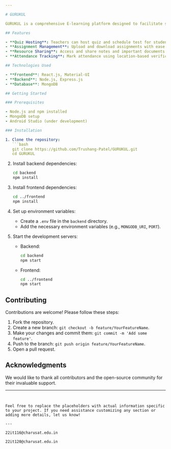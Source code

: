 ```yaml
---

# GURUKUL

GURUKUL is a comprehensive E-learning platform designed to facilitate seamless interaction between educators and learners. It offers features such as Quiz hosting, assignment uploads, note sharing, and attendance tracking.

## Features

- **Quiz Hosting**: Teachers can host quiz and schedule test for students.
- **Assignment Management**: Upload and download assignments with ease.
- **Resource Sharing**: Access and share notes and important documents.
- **Attendance Tracking**: Mark attendance using location-based verification.

## Technologies Used

- **Frontend**: React.js, Material-UI
- **Backend**: Node.js, Express.js
- **Database**: MongoDB

## Getting Started

### Prerequisites

- Node.js and npm installed
- MongoDB setup
- Android Studio (under development)

### Installation

1. Clone the repository:
   ```bash
   git clone https://github.com/Trushang-Patel/GURUKUL.git
   cd GURUKUL
   ```

2. Install backend dependencies:
   ```bash
   cd backend
   npm install
   ```

3. Install frontend dependencies:
   ```bash
   cd ../frontend
   npm install
   ```

4. Set up environment variables:
   - Create a `.env` file in the `backend` directory.
   - Add the necessary environment variables (e.g., `MONGODB_URI`, `PORT`).
5. Start the development servers:
   - Backend:
     ```bash
     cd backend
     npm start
     ```
   - Frontend:
     ```bash
     cd ../frontend
     npm start
     ```

## Contributing

Contributions are welcome! Please follow these steps:

1. Fork the repository.
2. Create a new branch: `git checkout -b feature/YourFeatureName`.
3. Make your changes and commit them: `git commit -m 'Add some feature'`.
4. Push to the branch: `git push origin feature/YourFeatureName`.
5. Open a pull request.

## Acknowledgments

We would like to thank all contributors and the open-source community for their invaluable support.

---
```


Feel free to replace the placeholders with actual information specific to your project. If you need assistance customizing any section or adding more details, let us know!

---

22it116@charusat.edu.in

22it120@charusat.edu.in


